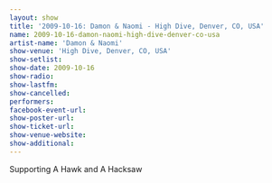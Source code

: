 ```yaml
---
layout: show
title: '2009-10-16: Damon & Naomi - High Dive, Denver, CO, USA'
name: 2009-10-16-damon-naomi-high-dive-denver-co-usa
artist-name: 'Damon & Naomi'
show-venue: 'High Dive, Denver, CO, USA'
show-setlist: 
show-date: 2009-10-16
show-radio: 
show-lastfm: 
show-cancelled: 
performers: 
facebook-event-url: 
show-poster-url: 
show-ticket-url: 
show-venue-website: 
show-additional: 
---
```


Supporting A Hawk and A Hacksaw